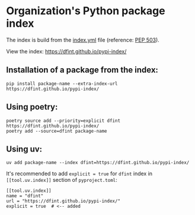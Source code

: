 # Organization's Python package index

The index is build from the [index.yml](index.yml) file (reference: [PEP 503](https://peps.python.org/pep-0503/)).

View the index: <https://dfint.github.io/pypi-index/>

## Installation of a package from the index:

```shell
pip install package-name --extra-index-url https://dfint.github.io/pypi-index/
```

## Using poetry:

```shell
poetry source add --priority=explicit dfint https://dfint.github.io/pypi-index/
poetry add --source=dfint package-name
```

## Using uv:

```shell
uv add package-name --index dfint=https://dfint.github.io/pypi-index/
```

It's recommended to add `explicit = true` for `dfint` index in `[[tool.uv.index]]` section of `pyproject.toml`:

```
[[tool.uv.index]]
name = "dfint"
url = "https://dfint.github.io/pypi-index/"
explicit = true  # <-- added
```
